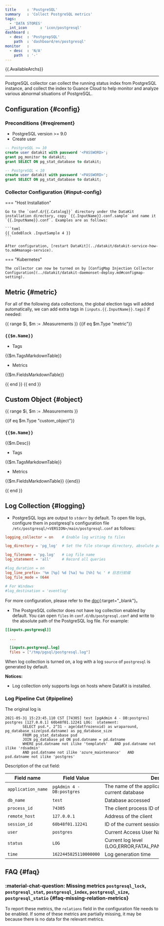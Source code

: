 ```yaml
---
title     : 'PostgreSQL'
summary   : 'Collect PostgreSQL metrics'
tags:
  - 'DATA STORES'
__int_icon      : 'icon/postgresql'
dashboard :
  - desc  : 'PostgrepSQL'
    path  : 'dashboard/en/postgresql'
monitor   :
  - desc  : 'N/A'
    path  : '-'
---
```



{{.AvailableArchs}}

---

PostgreSQL collector can collect the running status index from PostgreSQL instance, and collect the index to Guance Cloud to help monitor and analyze various abnormal situations of PostgreSQL.

## Configuration {#config}

### Preconditions {#reqirement}

- PostgreSQL version >= 9.0
- Create user

```sql
-- PostgreSQL >= 10
create user datakit with password '<PASSWORD>';
grant pg_monitor to datakit;
grant SELECT ON pg_stat_database to datakit;

-- PostgreSQL < 10
create user datakit with password '<PASSWORD>';
grant SELECT ON pg_stat_database to datakit;
```

### Collector Configuration {#input-config}

<!-- markdownlint-disable MD046 -->
=== "Host Installation"

    Go to the `conf.d/{{.Catalog}}` directory under the DataKit installation directory, copy `{{.InputName}}.conf.sample` and name it `{{.InputName}}.conf`. Examples are as follows:

    ```toml
    {{ CodeBlock .InputSample 4 }}
    ```

    After configuration, [restart DataKit](../datakit/datakit-service-how-to.md#manage-service).

=== "Kubernetes"

    The collector can now be turned on by [ConfigMap Injection Collector Configuration](../datakit/datakit-daemonset-deploy.md#configmap-setting).
<!-- markdownlint-enable -->

## Metric {#metric}

For all of the following data collections, the global election tags will added automatically, we can add extra tags in `[inputs.{{.InputName}}.tags]` if needed:

{{ range $i, $m := .Measurements }}
{{if eq $m.Type "metric"}}

### `{{$m.Name}}`

- Tags

{{$m.TagsMarkdownTable}}

- Metrics

{{$m.FieldsMarkdownTable}}

{{ end }}
{{ end }}

## Custom Object {#object}

{{ range $i, $m := .Measurements }}

{{if eq $m.Type "custom_object"}}

### `{{$m.Name}}`

{{$m.Desc}}

- Tags

{{$m.TagsMarkdownTable}}

- Metrics

{{$m.FieldsMarkdownTable}}
{{end}}

{{ end }}

## Log Collection {#logging}

- PostgreSQL logs are output to `stderr` by default. To open file logs, configure them in postgresql's configuration file `/etc/postgresql/<VERSION>/main/postgresql.conf` as follows:

```toml
logging_collector = on    # Enable log writing to files

log_directory = 'pg_log'  # Set the file storage directory, absolute path or relative path (relative PGDATA)

log_filename = 'pg.log'   # Log file name
log_statement = 'all'     # Record all queries

#log_duration = on
log_line_prefix= '%m [%p] %d [%a] %u [%h] %c ' # 日志行前缀
log_file_mode = 0644

# For Windows
#log_destination = 'eventlog'
```

For more configuration, please refer to the [doc](https://www.postgresql.org/docs/11/runtime-config-logging.html){:target="_blank"}。

- The PostgreSQL collector does not have log collection enabled by default. You can open `files` in `conf.d/db/postgresql.conf`  and write to the absolute path of the PostgreSQL log file. For example:

```toml
[[inputs.postgresql]]

  ...

  [inputs.postgresql.log]
  files = ["/tmp/pgsql/postgresql.log"]
```

When log collection is turned on, a log with a log `source` of `postgresql` is generated by default.

**Notices:**

- Log collection only supports logs on hosts where DataKit is installed.

### Log Pipeline Cut {#pipeline}

The original log is

``` log
2021-05-31 15:23:45.110 CST [74305] test [pgAdmin 4 - DB:postgres] postgres [127.0.0.1] 60b48f01.12241 LOG:  statement:
        SELECT psd.*, 2^31 - age(datfrozenxid) as wraparound, pg_database_size(psd.datname) as pg_database_size
        FROM pg_stat_database psd
        JOIN pg_database pd ON psd.datname = pd.datname
        WHERE psd.datname not ilike 'template%'   AND psd.datname not ilike 'rdsadmin'
        AND psd.datname not ilike 'azure_maintenance'   AND psd.datname not ilike 'postgres'
```

Description of the cut field:

| Field name         | Field Value               | Description                                                    |
| ------------------ | ------------------------- | -------------------------------------------------------------- |
| `application_name` | `pgAdmin 4 - DB:postgres` | The name of the application connecting to the current database |
| `db_name`          | `test`                    | Database accessed                                              |
| `process_id`       | `74305`                   | The client process ID of the current connection                |
| `remote_host`      | `127.0.0.1`               | Address of the client                                          |
| `session_id`       | `60b48f01.12241`          | ID of the current session                                      |
| `user`             | `postgres`                | Current Access User Name                                       |
| `status`           | `LOG`                     | Current log level (LOG,ERROR,FATAL,PANIC,WARNING,NOTICE,INFO)  |
| `time`             | `1622445825110000000`     | Log generation time                                            |

## FAQ {#faq}

<!-- markdownlint-disable MD013 -->
### :material-chat-question: Missing metrics `postgresql_lock`, `postgresql_stat`, `postgresql_index`, `postgresql_size`, `postgresql_statio` {#faq-missing-relation-metrics}

To report these metrics, the `relations` field in the configuration file needs to be enabled. If some of these metrics are partially missing, it may be because there is no data for the relevant metrics.

<!-- markdownlint-enable -->
